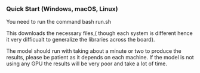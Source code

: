 ### Quick Start (Windows, macOS, Linux)

You need to run the command
bash run.sh

This downloads the necessary files,( though each system is different hence it very difficualt to generalize the libraries across the board).

The model should run with taking about a minute or two to produce the results, please be patient as it depends on each machine.
If the model is not using any GPU the results will be very poor and take a lot of time.

